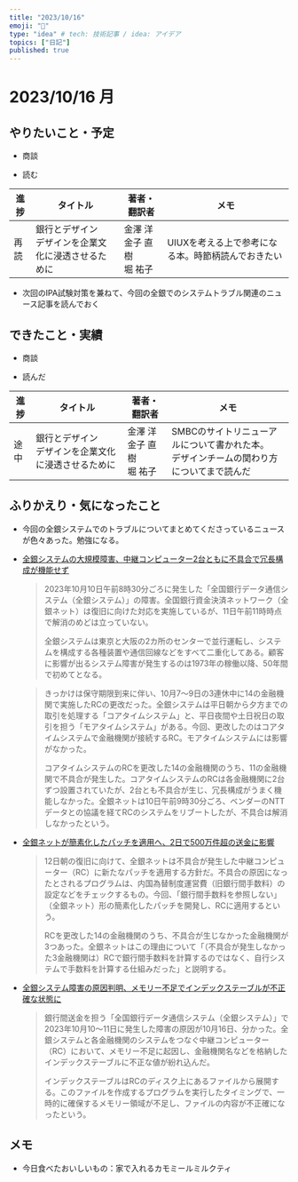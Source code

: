 ```yaml
---
title: "2023/10/16"
emoji: "💭"
type: "idea" # tech: 技術記事 / idea: アイデア
topics: ["日記"]
published: true
---
```


# 2023/10/16 月

## やりたいこと・予定

- 商談

- 読む

| 進捗 | タイトル | 著者・翻訳者 | メモ |
| ---- | ---- | ---- | ---- |
| 再読 | 銀行とデザイン<br>デザインを企業文化に浸透させるために | 金澤 洋<br>金子 直樹<br>堀 祐子  | UIUXを考える上で参考になる本。時節柄読んでおきたい |

- 次回のIPA試験対策を兼ねて、今回の全銀でのシステムトラブル関連のニュース記事を読んでおく


## できたこと・実績

- 商談

- 読んだ

| 進捗 | タイトル | 著者・翻訳者 | メモ |
| ---- | ---- | ---- | ---- |
| 途中 | 銀行とデザイン<br>デザインを企業文化に浸透させるために | 金澤 洋<br>金子 直樹<br>堀 祐子  | SMBCのサイトリニューアルについて書かれた本。<br>デザインチームの関わり方についてまで読んだ |


## ふりかえり・気になったこと

- 今回の全銀システムでのトラブルについてまとめてくださっているニュースが色々あった。勉強になる。

- [全銀システムの大規模障害、中継コンピューター2台ともに不具合で冗長構成が機能せず](https://xtech.nikkei.com/atcl/nxt/news/18/16078/?i_cid=nbpnxt_sied_blogcard)

  ><p>2023年10月10日午前8時30分ごろに発生した「全国銀行データ通信システム（全銀システム）」の障害。全国銀行資金決済ネットワーク（全銀ネット）は復旧に向けた対応を実施しているが、11日午前11時時点で解消のめどは立っていない。</p><p>全銀システムは東京と大阪の2カ所のセンターで並行運転し、システムを構成する各種装置や通信回線などをすべて二重化してある。顧客に影響が出るシステム障害が発生するのは1973年の稼働以降、50年間で初めてとなる。</p>

  ><p>きっかけは保守期限到来に伴い、10月7～9日の3連休中に14の金融機関で実施したRCの更改だった。全銀システムは平日朝から夕方までの取引を処理する「コアタイムシステム」と、平日夜間や土日祝日の取引を担う「モアタイムシステム」がある。今回、更改したのはコアタイムシステムで金融機関が接続するRC。モアタイムシステムには影響がなかった。</p><p>コアタイムシステムのRCを更改した14の金融機関のうち、11の金融機関で不具合が発生した。コアタイムシステムのRCは各金融機関に2台ずつ設置されていたが、2台とも不具合が生じ、冗長構成がうまく機能しなかった。全銀ネットは10日午前9時30分ごろ、ベンダーのNTTデータとの協議を経てRCのシステムをリブートしたが、不具合は解消しなかったという。</p>

- [全銀ネットが簡素化したパッチを適用へ、2日で500万件超の送金に影響](https://xtech.nikkei.com/atcl/nxt/news/18/16084/?i_cid=nbpnxt_sied_blogcard)

  ><p>12日朝の復旧に向けて、全銀ネットは不具合が発生した中継コンピューター（RC）に新たなパッチを適用する方針だ。不具合の原因になったとされるプログラムは、内国為替制度運営費（旧銀行間手数料）の設定などをチェックするもの。今回、「銀行間手数料を参照しない」（全銀ネット）形の簡素化したパッチを開発し、RCに適用するという。</p><p>RCを更改した14の金融機関のうち、不具合が生じなかった金融機関が3つあった。全銀ネットはこの理由について「（不具合が発生しなかった3金融機関は）RCで銀行間手数料を計算するのではなく、自行システムで手数料を計算する仕組みだった」と説明する。</p>

- [全銀システム障害の原因判明、メモリー不足でインデックステーブルが不正確な状態に](https://xtech.nikkei.com/atcl/nxt/news/18/16109/)

  ><p>銀行間送金を担う「全国銀行データ通信システム（全銀システム）」で2023年10月10～11日に発生した障害の原因が10月16日、分かった。全銀システムと各金融機関のシステムをつなぐ中継コンピューター（RC）において、メモリー不足に起因し、金融機関名などを格納したインデックステーブルに不正な値が紛れ込んだ。</p><p>インデックステーブルはRCのディスク上にあるファイルから展開する。このファイルを作成するプログラムを実行したタイミングで、一時的に確保するメモリー領域が不足し、ファイルの内容が不正確になったという。</p>



## メモ

- 今日食べたおいしいもの：家で入れるカモミールミルクティ

